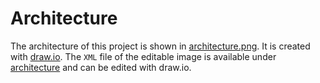 # Architecture

The architecture of this project is shown in [architecture.png](architecture.png). It is created with
[draw.io](https://app.diagrams.net/). The `XML` file of the editable image is available under
[architecture](architecture) and can be edited with draw.io.